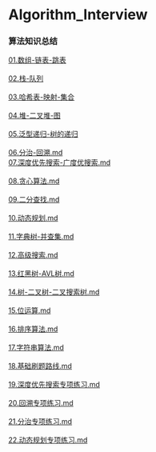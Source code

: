 # Algorithm_Interview
### 算法知识总结
[01.数组-链表-跳表](./01.数组-链表-跳表.md) <br><br>
[02.栈-队列](./02.栈-队列.md ) <br><br>
[03.哈希表-映射-集合](./03.哈希表-映射-集合.md) <br><br>
[04.堆-二叉堆-图](./04.堆-二叉堆-图.md) <br><br>
[05.泛型递归-树的递归](./05.泛型递归-树的递归.md) <br><br>
[06.分治-回溯.md](./06.分治-回溯.md) <br>
[07.深度优先搜索-广度优搜索.md](./07.深度优先搜索-广度优搜索.md) <br><br>
[08.贪心算法.md](./08.贪心算法.md) <br><br>
[09.二分查找.md](./09.二分查找.md) <br><br>
[10.动态规划.md](./10.动态规划.md) <br><br>
[11.字典树-并查集.md](./11.字典树-并查集.md) <br><br>
[12.高级搜索.md](./12.高级搜索.md) <br><br>
[13.红黑树-AVL树.md](./13.红黑树-AVL树.md) <br><br>
[14.树-二叉树-二叉搜索树.md](./14.树-二叉树-二叉搜索树.md) <br><br>
[15.位运算.md](./15.位运算.md) <br><br>
[16.排序算法.md](./16.排序算法.md) <br><br>
[17.字符串算法.md](./17.字符串算法.md) <br><br>
[18.基础刷题路线.md](./18.基础刷题路线.md) <br><br>
[19.深度优先搜索专项练习.md](./19.深度优先搜索专项练习.md) <br><br>
[20.回溯专项练习.md](./20.回溯专项练习.md) <br><br>
[21.分治专项练习.md](./21.分治专项练习.md) <br><br>
[22.动态规划专项练习.md](./22.动态规划专项练习.md) <br><br>
